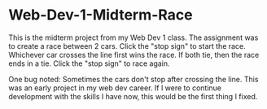 # Web-Dev-1-Midterm-Race
This is the midterm project from my Web Dev 1 class. The assignment was to create a race between 2 cars. Click the "stop sign" to start the race. Whichever car crosses the line first wins the race. If both tie, then the race ends in a tie. Click the "stop sign" to race again.

One bug noted: Sometimes the cars don't stop after crossing the line. This was an early project in my web dev career. If I were to continue development with the skills I have now, this would be the first thing I fixed.
